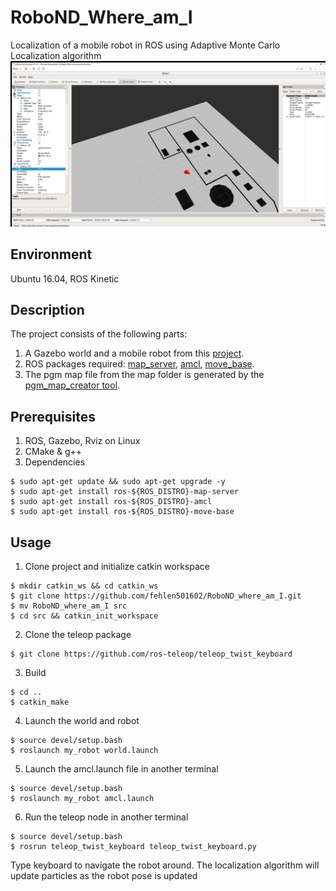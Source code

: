 # RoboND_Where_am_I
Localization of a mobile robot in ROS using Adaptive Monte Carlo Localization algorithm
![This is an image](https://github.com/fehlen501602/RoboND_where_am_I/blob/main/Simulation.png)
## Environment
Ubuntu 16.04, ROS Kinetic
## Description
The project consists of the following parts:

 1. A Gazebo world and a mobile robot from this [project](https://github.com/fehlen501602/RoboND_Go_chase_it).
 2. ROS packages required: [map_server](http://wiki.ros.org/map_server), [amcl](http://wiki.ros.org/amcl?distro=kinetic), [move_base](http://wiki.ros.org/move_base?distro=kinetic).
 3. The pgm map file from the map folder is generated by the [pgm_map_creator tool](https://github.com/hyfan1116/pgm_map_creator).
## Prerequisites
 1. ROS, Gazebo, Rviz on Linux
 2. CMake & g++
 3. Dependencies
```
$ sudo apt-get update && sudo apt-get upgrade -y
$ sudo apt-get install ros-${ROS_DISTRO}-map-server
$ sudo apt-get install ros-${ROS_DISTRO}-amcl
$ sudo apt-get install ros-${ROS_DISTRO}-move-base
```
 ## Usage
  1. Clone project and initialize catkin workspace
```
$ mkdir catkin_ws && cd catkin_ws
$ git clone https://github.com/fehlen501602/RoboND_where_am_I.git
$ mv RoboND_where_am_I src
$ cd src && catkin_init_workspace
```
  2. Clone the teleop package
```
$ git clone https://github.com/ros-teleop/teleop_twist_keyboard
```
  3. Build
```
$ cd ..
$ catkin_make
```
  4. Launch the world and robot
``` 
$ source devel/setup.bash
$ roslaunch my_robot world.launch
```
  5. Launch the amcl.launch file in another terminal
```
$ source devel/setup.bash
$ roslaunch my_robot amcl.launch
```
  6. Run the teleop node in another terminal
```
$ source devel/setup.bash
$ rosrun teleop_twist_keyboard teleop_twist_keyboard.py
```
 Type keyboard to navigate the robot around. The localization algorithm will update particles as the robot pose is updated
